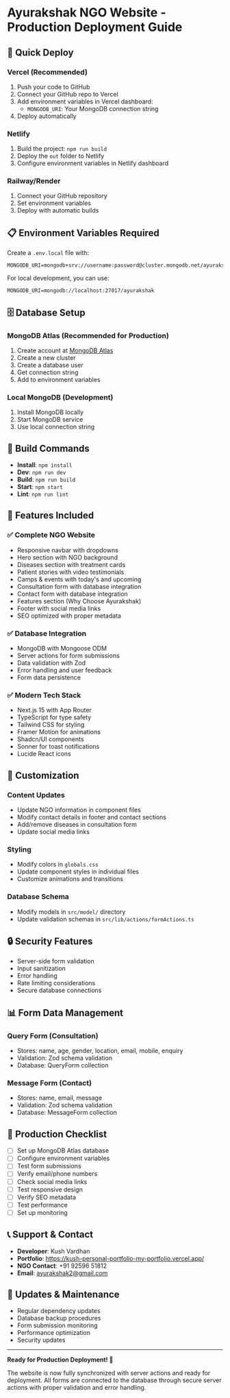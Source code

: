 # Ayurakshak NGO Website - Production Deployment Guide

## 🚀 Quick Deploy

### Vercel (Recommended)
1. Push your code to GitHub
2. Connect your GitHub repo to Vercel
3. Add environment variables in Vercel dashboard:
   - `MONGODB_URI`: Your MongoDB connection string
4. Deploy automatically

### Netlify
1. Build the project: `npm run build`
2. Deploy the `out` folder to Netlify
3. Configure environment variables in Netlify dashboard

### Railway/Render
1. Connect your GitHub repository
2. Set environment variables
3. Deploy with automatic builds

## 📋 Environment Variables Required

Create a `.env.local` file with:
```
MONGODB_URI=mongodb+srv://username:password@cluster.mongodb.net/ayurakshak
```

For local development, you can use:
```
MONGODB_URI=mongodb://localhost:27017/ayurakshak
```

## 🗄️ Database Setup

### MongoDB Atlas (Recommended for Production)
1. Create account at [MongoDB Atlas](https://www.mongodb.com/atlas)
2. Create a new cluster
3. Create a database user
4. Get connection string
5. Add to environment variables

### Local MongoDB (Development)
1. Install MongoDB locally
2. Start MongoDB service
3. Use local connection string

## 🔧 Build Commands

- **Install**: `npm install`
- **Dev**: `npm run dev`
- **Build**: `npm run build`
- **Start**: `npm start`
- **Lint**: `npm run lint`

## 📱 Features Included

### ✅ Complete NGO Website
- Responsive navbar with dropdowns
- Hero section with NGO background
- Diseases section with treatment cards
- Patient stories with video testimonials
- Camps & events with today's and upcoming
- Consultation form with database integration
- Contact form with database integration
- Features section (Why Choose Ayurakshak)
- Footer with social media links
- SEO optimized with proper metadata

### ✅ Database Integration
- MongoDB with Mongoose ODM
- Server actions for form submissions
- Data validation with Zod
- Error handling and user feedback
- Form data persistence

### ✅ Modern Tech Stack
- Next.js 15 with App Router
- TypeScript for type safety
- Tailwind CSS for styling
- Framer Motion for animations
- Shadcn/UI components
- Sonner for toast notifications
- Lucide React icons

## 🎨 Customization

### Content Updates
- Update NGO information in component files
- Modify contact details in footer and contact sections
- Add/remove diseases in consultation form
- Update social media links

### Styling
- Modify colors in `globals.css`
- Update component styles in individual files
- Customize animations and transitions

### Database Schema
- Modify models in `src/model/` directory
- Update validation schemas in `src/lib/actions/formActions.ts`

## 🔒 Security Features

- Server-side form validation
- Input sanitization
- Error handling
- Rate limiting considerations
- Secure database connections

## 📊 Form Data Management

### Query Form (Consultation)
- Stores: name, age, gender, location, email, mobile, enquiry
- Validation: Zod schema validation
- Database: QueryForm collection

### Message Form (Contact)
- Stores: name, email, message
- Validation: Zod schema validation  
- Database: MessageForm collection

## 🚀 Production Checklist

- [ ] Set up MongoDB Atlas database
- [ ] Configure environment variables
- [ ] Test form submissions
- [ ] Verify email/phone numbers
- [ ] Check social media links
- [ ] Test responsive design
- [ ] Verify SEO metadata
- [ ] Test performance
- [ ] Set up monitoring

## 📞 Support & Contact

- **Developer**: Kush Vardhan
- **Portfolio**: https://kush-personal-portfolio-my-portfolio.vercel.app/
- **NGO Contact**: +91 92596 51812
- **Email**: ayurakshak2@gmail.com

## 🔄 Updates & Maintenance

- Regular dependency updates
- Database backup procedures
- Form submission monitoring
- Performance optimization
- Security updates

---

**Ready for Production Deployment! 🎉**

The website is now fully synchronized with server actions and ready for deployment. All forms are connected to the database through secure server actions with proper validation and error handling.
